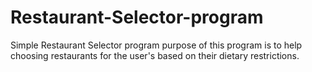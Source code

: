 # Restaurant-Selector-program
Simple Restaurant Selector program purpose of this program is to help 
choosing restaurants for the user's based on their dietary restrictions. 

